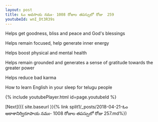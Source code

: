 ```yaml
---
layout: post
title: ఓం అవసాయ నమః- 1008 రోజుల తపస్సులో రోజు  259
youtubeId: wnI_Dt3R39s
---
```

 
 
Helps get goodness, bliss and peace and God's blessings
 
Helps remain focused, help generate inner energy 
 
Helps boost physical and mental health 
 
Helps remain grounded and generates a sense of gratitude towards the greater power 
 
Helps reduce bad karma
 
How to learn English in your sleep for telugu people
 
 
 
 


{% include youtubePlayer.html id=page.youtubeId %}
 
[Next]({{ site.baseurl }}{% link split1/_posts/2018-04-21-ఓం ఆకాశానిర్విరూపాయ నమః- 1008 రోజుల తపస్సులో రోజు  257.md%})
 
